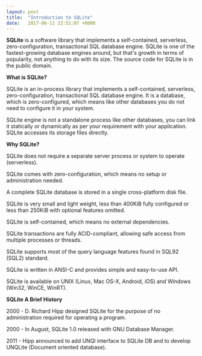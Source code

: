 ```yaml
---
layout: post
title:  "Introduction to SQLite"
date:   2017-06-11 22:51:07 +0000
---
```



**SQLite** is a software library that implements a self-contained, serverless, zero-configuration, transactional SQL database engine. SQLite is one of the fastest-growing database engines around, but that's growth in terms of popularity, not anything to do with its size. The source code for SQLite is in the public domain.

**What is SQLite?**

SQLite is an in-process library that implements a self-contained, serverless, zero-configuration, transactional SQL database engine. It is a database, which is zero-configured, which means like other databases you do not need to configure it in your system.

SQLite engine is not a standalone process like other databases, you can link it statically or dynamically as per your requirement with your application. SQLite accesses its storage files directly.

**Why SQLite?**

SQLite does not require a separate server process or system to operate (serverless).

SQLite comes with zero-configuration, which means no setup or administration needed.

A complete SQLite database is stored in a single cross-platform disk file.

SQLite is very small and light weight, less than 400KiB fully configured or less than 250KiB with optional features omitted.

SQLite is self-contained, which means no external dependencies.

SQLite transactions are fully ACID-compliant, allowing safe access from multiple processes or threads.

SQLite supports most of the query language features found in SQL92 (SQL2) standard.

SQLite is written in ANSI-C and provides simple and easy-to-use API.

SQLite is available on UNIX (Linux, Mac OS-X, Android, iOS) and Windows (Win32, WinCE, WinRT).

**SQLite A Brief History**

2000 - D. Richard Hipp designed SQLite for the purpose of no administration required for operating a program.

2000 - In August, SQLite 1.0 released with GNU Database Manager.

2011 - Hipp announced to add UNQl interface to SQLite DB and to develop UNQLite (Document oriented database).
